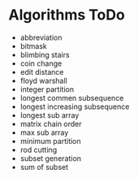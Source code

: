 # Algorithms ToDo

+ abbreviation
+ bitmask
+ blimbing stairs
+ coin change
+ edit distance
+ floyd warshall
+ integer partition
+ longest commen subsequence
+ longest increasing subsequence
+ longest sub array
+ matrix chain order
+ max sub array
+ minimum partition
+ rod cutting
+ subset generation
+ sum of subset